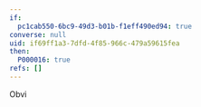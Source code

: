 ```yaml
---
if:
  pc1cab550-6bc9-49d3-b01b-f1eff490ed94: true
converse: null
uid: if69ff1a3-7dfd-4f85-966c-479a59615fea
then:
  P000016: true
refs: []
---
```

Obvi
